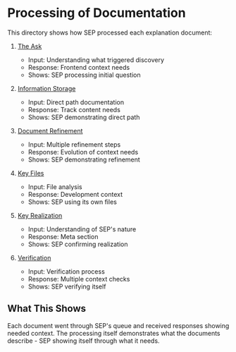 # Processing of Documentation

This directory shows how SEP processed each explanation document:

1. [The Ask](01_the_ask.md)
   - Input: Understanding what triggered discovery
   - Response: Frontend context needs
   - Shows: SEP processing initial question

2. [Information Storage](02_information_storage.md)
   - Input: Direct path documentation
   - Response: Track content needs
   - Shows: SEP demonstrating direct path

3. [Document Refinement](03_document_refinement.md)
   - Input: Multiple refinement steps
   - Response: Evolution of context needs
   - Shows: SEP demonstrating refinement

4. [Key Files](04_key_files.md)
   - Input: File analysis
   - Response: Development context
   - Shows: SEP using its own files

5. [Key Realization](05_key_realization.md)
   - Input: Understanding of SEP's nature
   - Response: Meta section
   - Shows: SEP confirming realization

6. [Verification](06_verification.md)
   - Input: Verification process
   - Response: Multiple context checks
   - Shows: SEP verifying itself

## What This Shows
Each document went through SEP's queue and received responses showing needed context. The processing itself demonstrates what the documents describe - SEP showing itself through what it needs.

